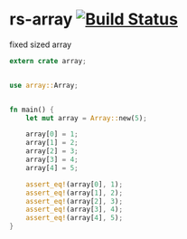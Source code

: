 rs-array [![Build Status](https://travis-ci.org/nathanfaucett/rs-buffer.svg?branch=master)](https://travis-ci.org/nathanfaucett/rs-buffer)
=====
fixed sized array

```rust
extern crate array;


use array::Array;


fn main() {
    let mut array = Array::new(5);

    array[0] = 1;
    array[1] = 2;
    array[2] = 3;
    array[3] = 4;
    array[4] = 5;

    assert_eq!(array[0], 1);
    assert_eq!(array[1], 2);
    assert_eq!(array[2], 3);
    assert_eq!(array[3], 4);
    assert_eq!(array[4], 5);
}
```
